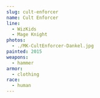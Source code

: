 ```yaml
---
slug: cult-enforcer
name: Cult Enforcer
line:
  - WizKids
  - Mage Knight
photos:
  - ./MK-CultEnforcer-Dankel.jpg
painted: 2015
weapons:
  - hammer
armor:
  - clothing
race:
  - human
---
```

